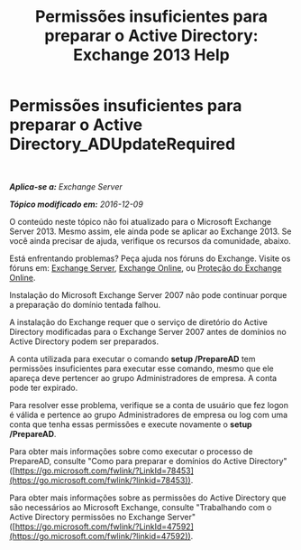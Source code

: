 ﻿---
title: 'Permissões insuficientes para preparar o Active Directory: Exchange 2013 Help'
TOCTitle: Permissões insuficientes para preparar o Active Directory_ADUpdateRequired
ms:assetid: 1412d8a1-605a-4b1e-bee3-0c97f2cc9e65
ms:mtpsurl: https://technet.microsoft.com/pt-br/library/ms.exch.setupreadiness.adupdaterequired(v=EXCHG.150)
ms:contentKeyID: 50485067
ms.date: 05/22/2018
mtps_version: v=EXCHG.150
ms.translationtype: MT
---

# Permissões insuficientes para preparar o Active Directory\_ADUpdateRequired

 

_**Aplica-se a:** Exchange Server_

_**Tópico modificado em:** 2016-12-09_

O conteúdo neste tópico não foi atualizado para o Microsoft Exchange Server 2013. Mesmo assim, ele ainda pode se aplicar ao Exchange 2013. Se você ainda precisar de ajuda, verifique os recursos da comunidade, abaixo.

Está enfrentando problemas? Peça ajuda nos fóruns do Exchange. Visite os fóruns em: [Exchange Server](https://go.microsoft.com/fwlink/p/?linkid=60612), [Exchange Online](https://go.microsoft.com/fwlink/p/?linkid=267542), ou [Proteção do Exchange Online](https://go.microsoft.com/fwlink/p/?linkid=285351).

Instalação do Microsoft Exchange Server 2007 não pode continuar porque a preparação do domínio tentada falhou.

A instalação do Exchange requer que o serviço de diretório do Active Directory modificadas para o Exchange Server 2007 antes de domínios no Active Directory podem ser preparados.

A conta utilizada para executar o comando **setup /PrepareAD** tem permissões insuficientes para executar esse comando, mesmo que ele apareça deve pertencer ao grupo Administradores de empresa. A conta pode ter expirado.

Para resolver esse problema, verifique se a conta de usuário que fez logon é válida e pertence ao grupo Administradores de empresa ou log com uma conta que tenha essas permissões e execute novamente o **setup /PrepareAD**.

Para obter mais informações sobre como executar o processo de PrepareAD, consulte "Como para preparar e domínios do Active Directory" ([https://go.microsoft.com/fwlink/?LinkId=78453](https://go.microsoft.com/fwlink/?linkid=78453)).

Para obter mais informações sobre as permissões do Active Directory que são necessários ao Microsoft Exchange, consulte "Trabalhando com o Active Directory permissões no Exchange Server" ([https://go.microsoft.com/fwlink/?LinkId=47592](https://go.microsoft.com/fwlink/?linkid=47592)).


